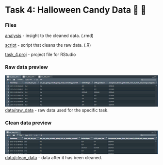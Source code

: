 # Task 4: Halloween Candy Data :ghost: :candy:

### Files

[analysis](analysis/) - insight to the cleaned data. (.rmd)

[script](scripts/cleaning_script.R) - script that cleans the raw data. (.R)

[task_4.proj]() - project file for RStudio

### Raw data preview
![](images/raw_preview.png)
[data/raw_data](data/raw_data/) - raw data used for the specific task.

### Clean data preview
![](images/clean_preview.png)
[data/clean_data](data/clean_data/) - data after it has been cleaned.



